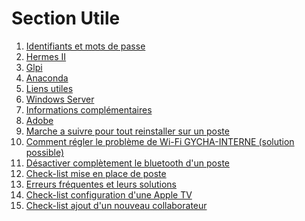 <!--
Author:		    Noa Chouriberry
Date:		    22.05.2023
Description:	Mise à jour de la page de la section Utile
-->

# Section Utile

1. [Identifiants et mots de passe](/mdp.md)
2. [Hermes II](/hermes.md)
3. [Glpi](/Glpi.md)
4. [Anaconda](/Anaconda.md)
5. [Liens utiles](/LiensUtiles.md)
6. [Windows Server](/WindowsServer.md)
7. [Informations complémentaires](/InformationComplementaire.md)
8. [Adobe](/Adobe.md)
9. [Marche a suivre pour tout reinstaller sur un poste](/ReinstallMac.md)
10. [Comment régler le problème de Wi-Fi GYCHA-INTERNE (solution possible)](/FixWifi.md)
11. [Désactiver complètement le bluetooth d'un poste](/DisableBluetooth.md)
12. [Check-list mise en place de poste](/CheckPosteToDoList.md)
13. [Erreurs fréquentes et leurs solutions](/ErreursFrequentes.md)
14. [Check-list configuration d'une Apple TV](/ConfigAppleTV.md)
15. [Check-list ajout d'un nouveau collaborateur](/CheckListNewCollaborateur.md)